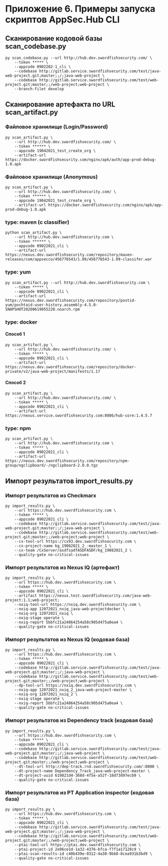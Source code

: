 # Приложение 6. Примеры запуска скриптов AppSec.Hub CLI

## Сканирование кодовой базы scan_codebase.py
    py scan_codebase.py --url http://hub.dev.swordfishsecurity.com/ \
        --token ***** \
        --appcode 0902202-1_cli \
        --codebase http://gitlab.service.swordfishsecurity.com/test/java-web-project.git;master;;/;java-web-project \
        --codebase http://gitlab.service.swordfishsecurity.com/test/web-project.git;master;;/web-project;web-project \
        --branch-filet develop

## Сканирование артефакта по URL scan_artifact.py

### Файловое хранилище (Login/Password)

    py scan_artifact.py \
        --url http://hub.dev.swordfishsecurity.com/ \
        --token ****** \
        --appcode 19042021_test_create_org \
        --artifact-url https://docker.swordfishsecurity.com/nginx/apk/auth/app-prod-debug-1.0.apk

### Файловое хранилище (Anonymous)

    py scan_artifact.py \
        --url http://hub.dev.swordfishsecurity.com/ \
        --token ****** \
        --appcode 19042021_test_create_org \
        --artifact-url https://docker.swordfishsecurity.com/nginx/apk/app-prod-debug-1.0.apk

### type: maven (с classifier)

    python scan_artifact.py \
        --url http://hub.dev.swordfishsecurity.com \
        --token ****** \
        --appcode 09022021_cli \
        --artifact-url https://nexus.dev.swordfishsecurity.com/repository/maven-releases/com/appsecco/456776543/1.09/456776543-1.09-classifer.war 

### type: yum

    py scan_artifact.py --url http://hub.dev.swordfishsecurity.com \
        --token ***** \
        --appcode 09022021_cli \
        --artifact-url https://nexus.dev.swordfishsecurity.com/repository/postid-yum/pochtaid-user-history.assembly-4.5.0-SNAPSHOT20200619055220.noarch.rpm

### type: docker

#### Cпособ 1

    py scan_artifact.py \
        --url http://hub.dev.swordfishsecurity.com/ \
        --token ***** \
        --appcode 09022021_cli \
        --artifact-url https://nexus.dev.swordfishsecurity.com/repository/docker-private/v2/java-web-project/manifests/1.17

#### Cпособ 2

    py scan_artifact.py \
        --url http://hub.dev.swordfishsecurity.com/ \
        --token ***** \
        --appcode 09022021_cli \
        --artifact-url https://nexus.service.swordfishsecurity.com:8086/hub-core:1.4.5.7

### type: npm

    py scan_artifact.py \
        --url http://hub.dev.swordfishsecurity.com \
        --token ***** \
        --appcode 09022021_cli \
        --artifact-url https://nexus.dev.swordfishsecurity.com/repository/npm-group/ngclipboard/-/ngclipboard-2.0.0.tgz

<!-- ## Сканирование артефакта, идентифицируемого в AppSec.Hub по параметрам (например, группа, artifact ID и версия для артефактов Maven)

### type: file-storage

    py scan_artifact.py --url http://hub.dev.swordfishsecurity.com \
        --token ***** \
        --appcode 09022021_cli \
        --artifact-type file_storage \
        --artifact-name file_storage_test2 \
        --repository-url https://nexus.dev.swordfishsecurity.com \
        --relative-url repository/maven-releases/com/appsecco/dvja/1.09/dvja-${artifactVersion}.war \
        --version 1.09 

### type: maven

    py scan_artifact.py --url http://hub.dev.swordfishsecurity.com \
        --token **** --appcode 09022021_cli \
        --artifact-name maven \
        --artifact-type maven \
        --repository-url https://nexus.dev.swordfishsecurity.com \
        --extension-type war --maven-group com.appsecco \
        --version 1.03 \
        --repository-name maven-releases \
        --maven-classifier classifier

### type: docker

    py scan_artifact.py \
        --url http://hub.dev.swordfishsecurity.com \
        --token ***** \
        --appcode 09022021_cli \
        --artifact-name hub-core \
        --artifact-type docker \
        --version 1.4.5.7 \
        --docker-registry https://nexus.service.swordfishsecurity.com \ 
        --docker-registry-port 8084 

### type: yum

    py scan_artifact.py --url http://hub.dev.swordfishsecurity.com \
        --token ***** \
        --appcode 09022021_cli \
        --artifact-url https://nexus.dev.swordfishsecurity.com/repository/...20200619055220.noarch.rpm

### type: yum. Placeholders: ${artifactVersion} и ${artifactBuild}

    py scan_artifact.py \
        --url http://hub.dev.swordfishsecurity.com/ \
        --token ***** \
        --appcode 09022021_cli \
        --artifact-type yum \
        --artifact-name yum26 \
        --repository-url https://nexus.dev.swordfishsecurity.com/ \
        --component-name pochtaid-user-history.assembly-4.5.0-SNAPSHOT20200619055220.noarch.rpm \
        --relative-url postid-yum/...assembly-${artifactVersion}-${artifactBuild}.noarch.rpm \
        --repository-name postid-yum \
        --version 4.5.0 \
        --build SNAPSHOT20200619055220

### type: raw

    py scan_artifact.py --url http://hub.dev.swordfishsecurity.com \
        --token ***** \
        --appcode 09022021_cli \
        --artifact-type raw \
        --artifact-name raw4 \
        --repository-url https://nexus.dev.swordfishsecurity.com/ \
        --component-name dvja/dvja-1.0.zip \
        --relative-url raw-hosted/dvja/dvja-${artifactVersion}.zip \
        --repository-name raw-hosted \
        --version 1.0

### type: npm

    py scan_artifact.py \
        --url http://hub.dev.swordfishsecurity.com \
        --token ***** \
        --appcode 09022021_cli \
        --artifact-url https://nexus.dev.swordfishsecurity.com/.../ngclipboard-2.0.0.tgz -->

## Импорт результатов import_results.py

### Импорт результатов из Checkmarx

    py import_results.py \
        --url https://hub.dev.swordfishsecurity.com \
        --token ***** \
        --appcode 09022021_cli \
        --codebase http://gitlab.service.swordfishsecurity.com/test/java-web-project.git;master;;/;java-web-project \
        --codebase http://gitlab.service.swordfishsecurity.com/test/web-project.git;master;;/web-project;web-project \
        --cx-tool-url https://cx93.dev.swordfishsecurity.com \
        --cx-project-name kg_19082021_2_-master_1 \
        --cx-team /CxServer/asdfsadfASDFASDF/kg_19082021_2 \
        --quality-gate no-critical-issues

### Импорт результатов из Nexus IQ (артефакт)

    py import_results.py \
        --url https://hub.dev.swordfishsecurity.com \
        --token ***** \
        --appcode 09022021_cli \
        --artifact https://nexus.test.swordfishsecurity.com/java-web-project:1.1;web-project;
        --nxiq-tool-url https://nxiq.dev.swordfishsecurity.com \
        --nxiq-app 12072021_nxiq_java-web-projectdocker \
        --nxiq-org 12072021_nxiq \
        --nxiq-stage operate \
        --nxiq-report 5bbfc21a24864254a58c905d475a0ea4 \
        --quality-gate no-critical-issues

### Импорт результатов из Nexus IQ (кодовая база)
    
    py import_results.py \
        --url https://hub.dev.swordfishsecurity.com \
        --token ***** \
        --appcode 09022021_cli \
        --codebase http://gitlab.service.swordfishsecurity.com/test/java-web-project.git;master;;/;java-web-project \
        --codebase http://gitlab.service.swordfishsecurity.com/test/web-project.git;master;;/web-project;web-project \
        --dp-tool-url https://nxiq.dev.swordfishsecurity.com \
        --nxiq-app 12072021_nxiq_2_java-web-project-master \
        --nxiq-org 12072021_nxiq_2 \
        --nxiq-stage operate \
        --nxiq-report 5bbfc21a24864254a58c905d475a0ea4 \
        --quality-gate no-critical-issues

### Импорт результатов из Dependency track (кодовая база)

    py import_results.py \
        --url https://hub.dev.swordfishsecurity.com \
        --token ***** \
        --appcode 09022021_cli \
        --codebase http://gitlab.service.swordfishsecurity.com/test/java-web-project.git;master;;/;java-web-project \
        --codebase http://gitlab.service.swordfishsecurity.com/test/web-project.git;master;;/web-project;web-project \
        --dt-tool-url http://dep-track.rnd.swordfishsecurity.com/:8080 \
        --dt-project-name Dependency_Track_java-web-project-master \
        --dt-project-uuid 619821d4-368d-4f5e-a52f-18d73d97ecb9 \
        --quality-gate no-critical-issues

### Импорт результатов из PT Application inspector (кодовая база)

    py import_results.py \
        --url https://hub.dev.swordfishsecurity.com \
        --token ***** \
        --appcode 09022021_cli \
        --codebase http://gitlab.service.swordfishsecurity.com/test/java-web-project.git;master;;/;java-web-project \
        --codebase http://gitlab.service.swordfishsecurity.com/test/web-project.git;master;;/web-project;web-project \
        --ptai-tool-url https://ptai.dev.swordfishsecurity.com \
        --ptai-project-id 2e96ce1d-1a32-4376-bfca-f7f1a17128c9 \
        --ptai-scan-results-id c40b439e-0312-4a38-9bb8-8cea931b3bd9 \
        --quality-gate no-critical-issues